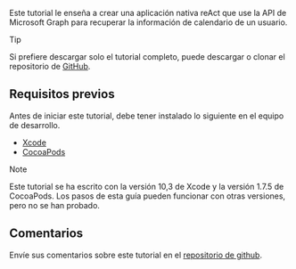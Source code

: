 <!-- markdownlint-disable MD002 MD041 -->

Este tutorial le enseña a crear una aplicación nativa reAct que use la API de Microsoft Graph para recuperar la información de calendario de un usuario.

> [!TIP]
> Si prefiere descargar solo el tutorial completo, puede descargar o clonar el repositorio de [GitHub](https://github.com/microsoftgraph/msgraph-training-ios-objectivec).

## <a name="prerequisites"></a>Requisitos previos

Antes de iniciar este tutorial, debe tener instalado lo siguiente en el equipo de desarrollo.

- [Xcode](https://developer.apple.com/xcode/)
- [CocoaPods](https://cocoapods.org)

> [!NOTE]
> Este tutorial se ha escrito con la versión 10,3 de Xcode y la versión 1.7.5 de CocoaPods. Los pasos de esta guía pueden funcionar con otras versiones, pero no se han probado.

## <a name="feedback"></a>Comentarios

Envíe sus comentarios sobre este tutorial en el [repositorio de github](https://github.com/microsoftgraph/msgraph-training-ios-objectivec).
